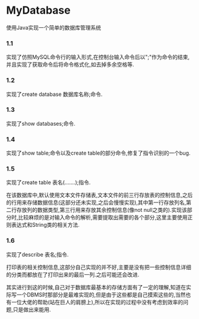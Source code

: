 # MyDatabase
使用Java实现一个简单的数据库管理系统

### 1.1
实现了仿照MySQL命令行的输入形式,在控制台输入命令后以";"作为命令的结束,并且实现了获取命令后将命令格式化,如去掉多余空格等.

### 1.2

实现了create database 数据库名称;命令.

### 1.3

实现了show databases;命令.

### 1.4

实现了show table;命令以及create table的部分命令,修复了指令识别的一个bug.

### 1.5

实现了create table 表名(.......);指令.

在该数据库中,默认使用文本文件存储表,文本文件的前三行存放表的控制信息,之后的行用来存储数据信息(这部分还未实现,之后会慢慢实现),其中第一行存放列名,第二行存放列的数据类型,第三行用来存放其余控制信息(像not null之类的).实现该部分时,比较麻烦的是对输入命令的解析,需要提取出需要的各个部分,这里主要使用正则表达式和String类的相关方法.

### 1.6

实现了describe 表名;指令.

打印表的相关控制信息,这部分自己实现的并不好,主要是没有把一些控制信息详细的分类而都放在了打印出来的最后一列.之后可能还会改进.

其实进行到这的时候,自己对于数据库最基本的存储方面有了一定的理解,知道在实际写一个DBMS时那部分是最难实现的,但是由于这些都是自己摸索这些的,当然也有一位大佬的帮助(站在巨人的肩膀上),所以在实现的过程中没有考虑到效率的问题,只是做出来能用.